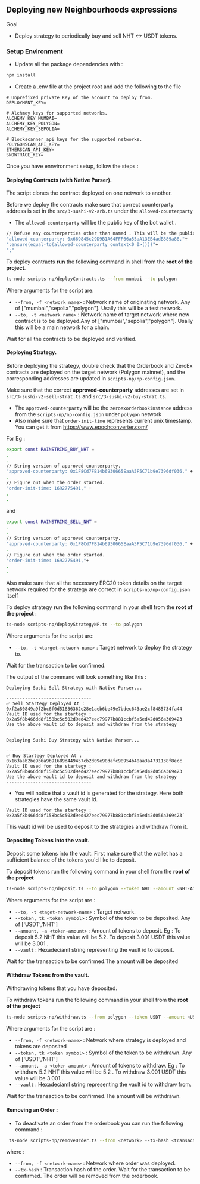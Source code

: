 ## Deploying new Neighbourhoods expressions
Goal
- Deploy strategy to periodically buy and sell NHT <-> USDT tokens. 
### Setup Environment
- Update all the package dependencies with : 
```sh
npm install 
```
- Create a .env file at the project root and add the following to the file 
``` 
# Unprefixed private Key of the account to deploy from. 
DEPLOYMENT_KEY=  

# Alchmey keys for supported networks.
ALCHEMY_KEY_MUMBAI=
ALCHEMY_KEY_POLYGON=
ALCHEMY_KEY_SEPOLIA= 

# Blockscanner api keys for the supported networks.
POLYGONSCAN_API_KEY=
ETHERSCAN_API_KEY=
SNOWTRACE_KEY= 
```

Once you have ennvironment setup, follow the steps : 

#### Deploying Contracts (with Native Parser).

The script clones the contract deployed on one network to another. 

Before we deploy the contracts make sure that correct counterparty address is set in the `src/3-sushi-v2-arb.ts` under the `allowed-counterparty` 
- The `allowed-counterparty` will be the public key of the bot wallet . 
```sh
// Refuse any counterparties other than named . This will be the public key of the bot wallet.
"allowed-counterparty: 0x669845c29D9B1A64FFF66a55aA13EB4adB889a88,"+
":ensure(equal-to(allowed-counterparty context<0 0>()))"+
";"
```

To deploy contracts **run** the following command in shell from the **root of the project**.

```sh
ts-node scripts-np/deployContracts.ts --from mumbai --to polygon
```
Where arguments for the script are:

- `--from, -f <network name>` : Network name of originating network. Any of ["mumbai","sepolia","polygon"]. Usally this will be a test network.
- `--to, -t <network name>` : Network name of target network where new contract is to be deployed.Any of ["mumbai","sepolia","polygon"]. Usally this will be a main network for a chain.

Wait for all the contracts to be deployed and verified.

#### Deploying Strategy.

Before deploying the strategy, double check that the Orderbook and ZeroEx contracts are deployed on the target network (Polygon mainnet), and the corresponding addresses are updated in `scripts-np/np-config.json`.

Make sure that the correct **approved-counterparty** addresses are set in `src/3-sushi-v2-sell-strat.ts` and `src/3-sushi-v2-buy-strat.ts`. 
- The `approved-counterparty` will be the `zeroexorderbookinstance` address from the `scripts-np/np-config.json` under `polygon` network
- Also make sure that `order-init-time` represents current unix timestamp. You can get it from https://www.epochconverter.com/

For Eg : 
```sh
export const RAINSTRING_BUY_NHT = 
.
.
// String version of approved counterparty.
"approved-counterparty: 0x1F8Cd7FB14b6930665EaaA5F5C71b9e7396df036," +
.
// Figure out when the order started.
"order-init-time: 1692775491," +
.
.
```
and 
```sh
export const RAINSTRING_SELL_NHT = 
.
.
// String version of approved counterparty.
"approved-counterparty: 0x1F8Cd7FB14b6930665EaaA5F5C71b9e7396df036," +
.
// Figure out when the order started.
"order-init-time: 1692775491,"+
.
.
```
Also make sure that all the necessary ERC20 token details on the target network required for the strategy are correct in `scripts-np/np-config.json` itself

To deploy strategy **run** the following command in your shell from the **root of the project** :

```sh
ts-node scripts-np/deployStrategyNP.ts --to polygon 
```

Where arguments for the script are:

- `--to, -t <target-network-name>` : Target network to deploy the strategy to.

Wait for the transaction to be confirmed. 

The output of the command will look something like this : 
```
Deploying Sushi Sell Strategy with Native Parser...

--------------------------------
✅ Sell Startegy Deployed At : 0xf2a80849a9f2bc6f0d51836362e28e1aeb6be49e7bdec643ae2cf8485734fa44
Vault ID used for the startegy : 0x2a5f8b466dd8f158bc5c502d9ed427eec79977b881ccbf5a5ed42d056a369423
Use the above vault id to deposit and withdraw from the strategy
--------------------------------

Deploying Sushi Buy Strategy with Native Parser...

--------------------------------
✅ Buy Startegy Deployed At : 0x163aab2be9b6a9b91689d449457cb2d09e90dafc98954b40aa3a4731138f8ecc
Vault ID used for the startegy : 0x2a5f8b466dd8f158bc5c502d9ed427eec79977b881ccbf5a5ed42d056a369423
Use the above vault id to deposit and withdraw from the strategy
--------------------------------
```
- You will notice that a vault id is generated for the strategy. Here both strategies have the same vault Id.
```
Vault ID used for the startegy : 0x2a5f8b466dd8f158bc5c502d9ed427eec79977b881ccbf5a5ed42d056a369423` 
``` 
This vault id will be used to deposit to the strategies and withdraw from it. 

#### Depositing Tokens into the vault.

Deposit some tokens into the vault. First make sure that the wallet has a sufficient balance of the tokens you'd like to deposit.

To deposit tokens run the following command in your shell from the **root of the project**

```sh
ts-node scripts-np/deposit.ts --to polygon --token NHT --amount <NHT-Amount> --vault <hex-string>
```

Where arguments for the script are :

- `--to, -t <taget-network-name>` : Target network.
- `--token, tk <token symbol>` : Symbol of the token to be deposited. Any of ['USDT','NHT']
- `--amount, -a <token-amount>` : Amount of tokens to deposit. Eg : To deposit 5.2 NHT this value will be 5.2. To deposit 3.001 USDT this value will be 3.001 . 
- `--vault` : Hexadeciaml string representing the vault id to deposit. 

Wait for the transaction to be confirmed.The amount will be deposited 

#### Withdraw Tokens from the vault.

Withdrawing tokens that you have deposited.

To withdraw tokens run the following command in your shell from the **root of the project**

```sh
ts-node scripts-np/withdraw.ts --from polygon --token USDT --amount <USDT-Amount> --vault <hex-string>
```

Where arguments for the script are :

- `--from, -f <network-name>` : Network where strategy is deployed and tokens are deposited
- `--token, tk <token symbol>` : Symbol of the token to be withdrawn. Any of ['USDT','NHT']
- `--amount, -a <token-amount>` : Amount of tokens to withdraw. Eg : To withdraw 5.2 NHT this value will be 5.2 . To withdraw 3.001 USDT this value will be 3.001 .
- `--vault` : Hexadeciaml string representing the vault id to withdraw from. 

Wait for the transaction to be confirmed.The amount will be withdrawn.  

#### Removing an Order : 
- To deactivate an order from the orderbook you can run the following command : 
```sh
 ts-node scripts-np/removeOrder.ts --from <network> --tx-hash <transaction-hash>
``` 
where : 
- `--from, -f <network-name>` : Network where order was deployed.
- `--tx-hash` : Transaction hash of the order. 
Wait for the transaction to be confirmed. The order will be removed from the orderbook. 


